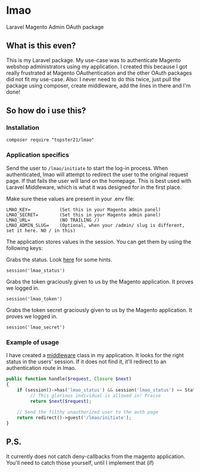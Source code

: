 # lmao
Laravel Magento Admin OAuth package

## What is this even?
This is my Laravel package. 
My use-case was to authenticate Magento webshop administrators using my application.
I created this because I got really frustrated at Magento OAuthentication and the other OAuth packages did not fit my use-case.
Also: I never need to do this twice, just pull the package using composer, create middleware, add the lines in there and I'm done!


## So how do i use this?

### Installation
```
composer require "topster21/lmao"
```
### Application specifics
Send the user to `/lmao/initiate` to start the log-in process.
When authenticated, lmao will attempt to redirect the user to the original request page. If that fails the user will land on the homepage.
This is best used with Laravel Middleware, which is what it was designed for in the first place.

Make sure these values are present in your .env file:
```
LMAO_KEY=           (Set this in your Magento admin panel)
LMAO_SECRET=        (Set this in your Magento admin panel)
LMAO_URL=           (NO TRAILING /)
LMAO_ADMIN_SLUG=    (Optional, when your /admin/ slug is different, set it here. NO / in this)
```

The application stores values in the session. You can get them by using the following keys:


Grabs the status. Look [here](https://github.com/topster21/lmao/blob/develop/lmao/src/Status.php) for some hints.

`session('lmao_status') `

Grabs the token graciously given to us by the Magento application. It proves we logged in.

`session('lmao_token') `

Grabs the token secret graciously given to us by the Magento application. It proves we logged in.

`session('lmao_secret') `


### Example of usage
I have created a [middleware](https://laravel.com/docs/5.4/middleware#defining-middleware) class in my application. 
It looks for the right status in the users' session. If it does not find it, it'll redirect to an authentication route in lmao.


```php
public function handle($request, Closure $next)
{
    if (session()->has('lmao_status') && session('lmao_status') == Status::HAS_ACCESSTOKEN)
         // This glorious individual is allowed in! Praise
         return $next($request);
         
    // Send the filthy unauthorized user to the auth page
    return redirect()->guest('/lmao/initiate');
}
```


## P.S.
It currently does not catch deny-callbacks from the magento application. You'll need to catch those yourself, until I implement that (if)

